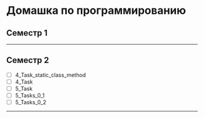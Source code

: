 # Домашка по программированию

## Семестр 1

---

## Семестр 2

-   [ ] 4_Task_static_class_method
-   [ ] 4_Task
-   [ ] 5_Task
-   [ ] 5_Tasks_0_1
-   [ ] 5_Tasks_0_2

---
